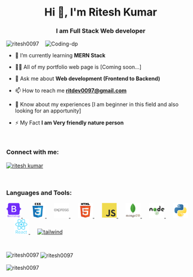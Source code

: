 <h1 align="center">Hi 👋, I'm Ritesh Kumar</h1>
<h3 align="center">I am Full Stack Web developer</h3>

<img src="https://img.freepik.com/free-vector/hacker-operating-laptop-cartoon-icon-illustration-technology-icon-concept-isolated-flat-cartoon-style_138676-2387.jpg" alt="Coding-dp" width="400px" align="right">
<p align="left"> <img src="https://komarev.com/ghpvc/?username=ritesh0097&label=Profile%20views&color=0e75b6&style=flat" alt="ritesh0097" /> </p>

- 🌱 I’m currently learning **MERN Stack**

- 👨‍💻 All of my portfolio web page is [Coming soon...]

- 💬 Ask me about **Web development (Frontend to Backend)**

- 📫 How to reach me **ritdev0097@gmail.com**

- 📄 Know about my experiences [I am beginner in this field and also looking for an apportunity]

- ⚡ My Fact **I am Very friendly nature person**

<br>
<h3 align="left">Connect with me:</h3>
<p align="left">
<a href="https://linkedin.com/in/ritesh kumar" target="blank"><img align="center" src="https://raw.githubusercontent.com/rahuldkjain/github-profile-readme-generator/master/src/images/icons/Social/linked-in-alt.svg" alt="ritesh kumar" height="30" width="40" /></a>
</p>

<br>
<h3 align="left">Languages and Tools:</h3>
<p align="left"> 
<a href="https://getbootstrap.com" target="_blank" rel="noreferrer"> <img src="https://raw.githubusercontent.com/devicons/devicon/master/icons/bootstrap/bootstrap-plain-wordmark.svg" alt="bootstrap" width="40" height="40"/> </a> &nbsp&nbsp&nbsp&nbsp
<a href="https://www.w3schools.com/css/" target="_blank" rel="noreferrer"> <img src="https://raw.githubusercontent.com/devicons/devicon/master/icons/css3/css3-original-wordmark.svg" alt="css3" width="40" height="40"/> </a> 
&nbsp&nbsp&nbsp&nbsp
<a href="https://expressjs.com" target="_blank" rel="noreferrer"> <img src="https://raw.githubusercontent.com/devicons/devicon/master/icons/express/express-original-wordmark.svg" alt="express" width="40" height="40"/> </a> 
&nbsp&nbsp&nbsp&nbsp
<a href="https://www.w3.org/html/" target="_blank" rel="noreferrer"> <img src="https://raw.githubusercontent.com/devicons/devicon/master/icons/html5/html5-original-wordmark.svg" alt="html5" width="40" height="40"/> </a> 
&nbsp&nbsp&nbsp&nbsp
<a href="https://developer.mozilla.org/en-US/docs/Web/JavaScript" target="_blank" rel="noreferrer"> <img src="https://raw.githubusercontent.com/devicons/devicon/master/icons/javascript/javascript-original.svg" alt="javascript" width="40" 
height="40"/> </a> &nbsp&nbsp&nbsp&nbsp
<a href="https://www.mongodb.com/" target="_blank" rel="noreferrer"> <img src="https://raw.githubusercontent.com/devicons/devicon/master/icons/mongodb/mongodb-original-wordmark.svg" alt="mongodb" width="40" height="40"/> </a> 
&nbsp&nbsp&nbsp&nbsp
<a href="https://nodejs.org" target="_blank" rel="noreferrer"> <img src="https://raw.githubusercontent.com/devicons/devicon/master/icons/nodejs/nodejs-original-wordmark.svg" alt="nodejs" width="40" height="40"/> </a> 
&nbsp&nbsp&nbsp&nbsp
<a href="https://www.python.org" target="_blank" rel="noreferrer"> <img src="https://raw.githubusercontent.com/devicons/devicon/master/icons/python/python-original.svg" alt="python" width="40" height="40"/> </a> 
&nbsp&nbsp&nbsp&nbsp
<a href="https://reactjs.org/" target="_blank" rel="noreferrer"> <img src="https://raw.githubusercontent.com/devicons/devicon/master/icons/react/react-original-wordmark.svg" alt="react" width="40" height="40"/> </a> 
&nbsp&nbsp&nbsp&nbsp
<a href="https://tailwindcss.com/" target="_blank" rel="noreferrer"> <img src="https://www.vectorlogo.zone/logos/tailwindcss/tailwindcss-icon.svg" alt="tailwind" width="40" height="40"/> </a> </p>


<br>
<p><img align="left" src="https://github-readme-stats.vercel.app/api/top-langs?username=ritesh0097&show_icons=true&locale=en&layout=compact" alt="ritesh0097" /></p>

<p>&nbsp;<img align="center" src="https://github-readme-stats.vercel.app/api?username=ritesh0097&show_icons=true&locale=en" alt="ritesh0097" /></p>

<p><img align="center" src="https://github-readme-streak-stats.herokuapp.com/?user=ritesh0097&" alt="ritesh0097" /></p>
